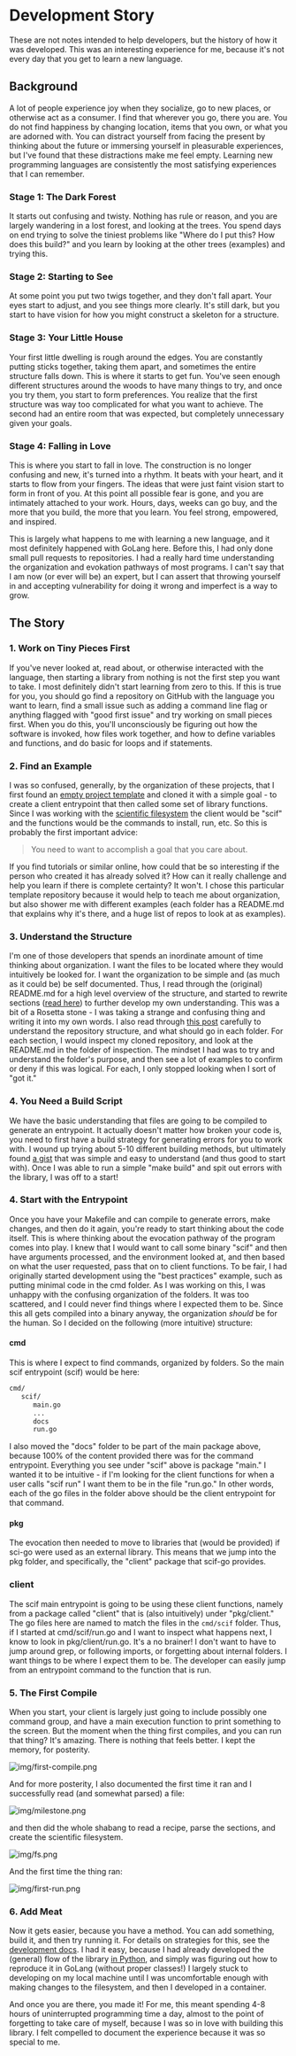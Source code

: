 # Development Story

These are not notes intended to help developers, but the history of how it was developed.
This was an interesting experience for me, because it's not every day that you get to
learn a new language.

## Background

A lot of people experience joy when they socialize, go to new places,
or otherwise act as a consumer. I find that wherever you go, there you are.
You do not find happiness by changing location, items that you own, or what you
are adorned with. You can distract yourself from facing the present by thinking
about the future or immersing yourself in pleasurable experiences, but I've found
that these distractions make me feel empty. Learning new programming languages
are consistently the most satisfying experiences that I can remember. 

### Stage 1: The Dark Forest
It starts out confusing and twisty. Nothing has rule or reason, and you are largely
wandering in a lost forest, and looking at the trees. You spend days on end trying 
to solve the tiniest problems like "Where do I put this? How does this build?"
and you learn by looking at the other trees (examples) and trying this. 

### Stage 2: Starting to See
At some point you put two twigs together, and they don't fall apart. Your eyes
start to adjust, and you see things more clearly. It's still dark, but you
start to have vision for how you might construct a skeleton for a structure.

### Stage 3: Your Little House
Your first little dwelling is rough around the edges. You are constantly putting
sticks together, taking them apart, and sometimes the entire structure falls down.
This is where it starts to get fun. You've seen enough different structures around
the woods to have many things to try, and once you try them, you start to form
preferences. You realize that the first structure was way too complicated for what
you want to achieve. The second had an entire room that was expected, but completely
unnecessary given your goals.

### Stage 4: Falling in Love
This is where you start to fall in love. The construction is no longer confusing and
new, it's turned into a rhythm. It beats with your heart, and it starts to flow from
your fingers. The ideas that were just faint vision start to form in front of you.
At this point all possible fear is gone, and you are intimately attached to your work.
Hours, days, weeks can go buy, and the more that you build, the more that you learn.
You feel strong, empowered, and inspired.

This is largely what happens to me with learning a new language, and it most
definitely happened with GoLang here. Before this, I had only done small pull
requests to repositories. I had a really hard time understanding the organization
and evokation pathways of most programs. I can't say that I am now (or ever will be) an expert,
but I can assert that throwing yourself in and accepting vulnerability for doing
it wrong and imperfect is a way to grow.

## The Story

### 1. Work on Tiny Pieces First

If you've never looked at, read about, or otherwise interacted with the language,
then starting a library from nothing is not the first step you want to take.
I most definitely didn't start learning from zero to this. If this is true
for you, you should go find a repository on GitHub with the language you want to learn,
find a small issue such as adding a command line flag or anything flagged with
"good first issue" and try working on small pieces first. When you do this,
you'll unconsciously be figuring out how the software is invoked, how files
work together, and how to define variables and functions, and do basic for loops
and if statements.

### 2. Find an Example

I was so confused, generally, by the organization of these projects, that I first found
an [empty project template](https://github.com/golang-standards/project-layout) and
cloned it with a simple goal - to create a client entrypoint that then called
some set of library functions. Since I was working with the [scientific filesystem](https://sci-f.github.io)
the client would be "scif" and the functions would be the commands to install, run,
etc. So this is probably the first important advice:

> You need to want to accomplish a goal that you care about.

If you find tutorials or similar online, how could that be so interesting if the
person who created it has already solved it? How can it really challenge and help you
learn if there is complete certainty? It won't. I chose this particular
template repository because it would help to teach me about organization,
but also shower me with different examples (each
folder has a README.md that explains why it's there, and a huge list of repos
to look at as examples).

### 3. Understand the Structure

I'm one of those developers that spends an inordinate amount of time thinking
about organization. I want the files to be located where they would intuitively be looked for.
I want the organization to be simple and (as much as it could be) be self documented.
Thus, I read through the (original) README.md for a high level overview of the structure, 
and started to rewrite sections ([read here](notes.md)) to further develop my own understanding.
This was a bit of a Rosetta stone - I was taking a strange and confusing thing and writing 
it into my own words. I also read through [this post](https://medium.com/golang-learn/go-project-layout-e5213cdcfaa2) carefully to understand the repository structure, and what should go in each folder. 
For each section, I would inspect my cloned repository, and look at the README.md in the folder of inspection.
The mindset I had was to try and understand the folder's purpose, and then see a lot of
examples to confirm or deny if this was logical. For each, I only stopped looking when
I sort of "got it."

### 4. You Need a Build Script
We have the basic understanding that files are going to be compiled to generate
an entrypoint. It actually doesn't matter how broken your code is, you need
to first have a build strategy for generating errors for you to work with.
I wound up trying about 5-10 different building methods, but ultimately
found [a gist](https://gist.github.com/azer/7c83d0b59de8328355ad) that was
simple and easy to understand (and thus good to start with). Once I was able
to run a simple "make build" and spit out errors with the library, I was off
to a start!

### 4. Start with the Entrypoint

Once you have your Makefile and can compile to generate errors, make changes, and
then do it again, you're ready to start thinking about the code itself. This is
where thinking about the evocation pathway of the program comes into play. I knew
that I would want to call some binary "scif" and then have arguments processed,
and the environment looked at, and then based on what the user requested, pass
that on to client functions. To be fair, I had originally started development using
the "best practices" example, such as putting minimal code in the cmd folder.
As I was working on this, I was unhappy with the confusing organization of the folders.
It was too scattered, and I could never find things where I expected them to be. 
Since this all gets compiled into a binary anyway, the organization *should* be for the human. 
So I decided on the following (more intuitive) structure:

#### cmd

This is where I expect to find commands, organized by folders. So the main scif entrypoint (scif) would be here:

```bash
cmd/
   scif/
      main.go
      ...
      docs
      run.go
```

I also moved the "docs" folder to be part of the main package above, because 100% of
the content provided there was for the command entrypoint. Everything you see
under "scif" above is package "main." I wanted it to be intuitive - if I'm looking for
the client functions for when a user calls "scif run" I want them to be in the file "run.go."
In other words, each of the go files in the folder above should be the client entrypoint for that command.

#### pkg

The evocation then needed to move to libraries that (would be provided) if
sci-go were used as an external library. This means that we jump into the pkg folder,
and specifically, the "client" package that scif-go provides.

### client

The scif main entrypoint is going to be using these client functions, 
namely from a package called "client" that is (also intuitively)
under "pkg/client." The go files here are named to match the files in the `cmd/scif` folder. 
Thus, if I started at cmd/scif/run.go and I want to inspect what happens next, I know to look
in pkg/client/run.go. It's a no brainer! I don't want to have to jump around grep,
or following imports, or forgetting about internal folders. I want things
to be where I expect them to be. The developer can easily jump from an entrypoint command to the function that is run.

### 5. The First Compile

When you start, your client is largely just going to include possibly one command group,
and have a main execution function to print something to the screen.
But the moment when the thing first compiles, and you can run that thing? It's
amazing. There is nothing that feels better. I kept the memory, for posterity.

![img/first-compile.png](img/first-compile.png)

And for more posterity, I also documented the first time it ran and I successfully
read (and somewhat parsed) a file:

![img/milestone.png](img/milestone.png)

and then did the whole shabang to read a recipe, parse the sections, and create
the scientific filesystem.

![img/fs.png](img/fs.png)

And the first time the thing ran:

![img/first-run.png](img/first-run.png)


### 6. Add Meat

Now it gets easier, because you have a method. You can add something,
build it, and then try running it. For details on strategies for this,
see the [development docs](development.md). I had it easy, because I had already
developed the (general) flow of the library [in Python](https://www.github.com/vsoch/scif), 
and simply was figuring out how to reproduce it in GoLang (without proper classes!) I largely stuck to developing on
my local machine until I was uncomfortable enough with making changes to the
filesystem, and then I developed in a container.

And once you are there, you made it! For me, this meant spending 4-8 hours of
uninterrupted programming time a day, almost to the point of forgetting to take
care of myself, because I was so in love with building this library. I felt
compelled to document the experience because it was so special to me.
